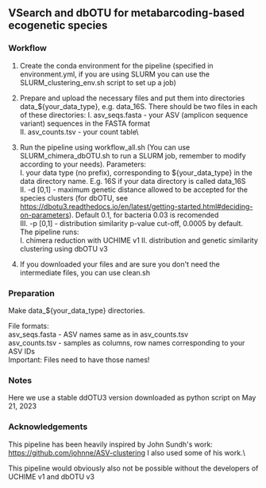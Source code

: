 ## VSearch and dbOTU for metabarcoding-based ecogenetic species

### Workflow

1. Create the conda environment for the pipeline (specified in environment.yml, if you are using SLURM you can use the SLURM_clustering_env.sh script to set up a job)
2. Prepare and upload the necessary files and put them into directories data_${your_data_type}, e.g. data_16S. There should be two files in each of these directories:
  I. asv_seqs.fasta - your ASV (amplicon sequence variant) sequences in the FASTA format\
  II. asv_counts.tsv - your count table\
3. Run the pipeline using workflow_all.sh (You can use SLURM_chimera_dbOTU.sh to run a SLURM job, remember to modify according to your needs). Parameters:\
  I. your data type (no prefix), corresponding to ${your_data_type} in the data directory name. E.g. 16S if your data directory is called data_16S\
  II. -d \[0,1\] - maximum genetic distance allowed to be accepted for the species clusters (for dbOTU, see https://dbotu3.readthedocs.io/en/latest/getting-started.html#deciding-on-parameters). Default 0.1, for bacteria 0.03 is recomended\
  III. -p \[0,1\] - distribution similarity p-value cut-off, 0.0005 by default.\
The pipeline runs:\
  I. chimera reduction with UCHIME v1
  II. distribution and genetic similarity clustering using dbOTU v3

5. If you downloaded your files and are sure you don't need the intermediate files, you can use clean.sh
   

### Preparation
Make data_${your_data_type} directories.

File formats:\
asv_seqs.fasta - ASV names same as in asv_counts.tsv\
asv_counts.tsv - samples as columns, row names corresponding to your ASV IDs\
Important: Files need to have those names!

### Notes

Here we use a stable ddOTU3 version downloaded as python script on May 21, 2023

### Acknowledgements

This pipeline has been heavily inspired by John Sundh's work: https://github.com/johnne/ASV-clustering I also used some of his work.\

This pipeline would obviously also not be possible without the developers of UCHIME v1 and dbOTU v3
